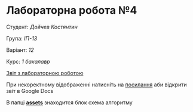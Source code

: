 # Лабораторна робота №4

Студент: *Дойчев Костянтин*

Група: *ІП-13*

Варіант: *12*

Курс: *1 бакалавр*

[Звіт з лабораторною роботою ]()

При некоректному відображенні натисніть на [посилання]() аби відкрити звіт в Google Docs

 В папці **[assets](./assets)** знаходится блок схема алгоритму
